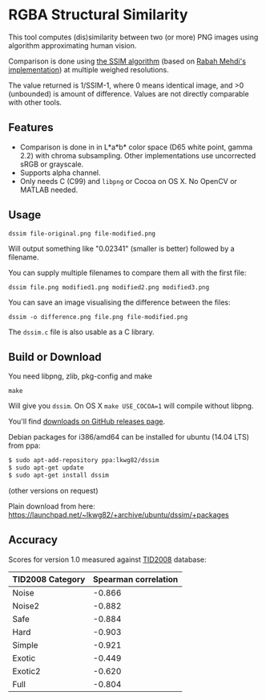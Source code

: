 # RGBA Structural Similarity

This tool computes (dis)similarity between two (or more) PNG images using algorithm approximating human vision.

Comparison is done using [the SSIM algorithm](https://ece.uwaterloo.ca/~z70wang/research/ssim/) (based on [Rabah Mehdi's implementation](http://mehdi.rabah.free.fr/SSIM/)) at multiple weighed resolutions.

The value returned is 1/SSIM-1, where 0 means identical image, and >0 (unbounded) is amount of difference. Values are not directly comparable with other tools.

## Features

* Comparison is done in in L\*a\*b\* color space (D65 white point, gamma 2.2) with chroma subsampling. Other implementations use uncorrected sRGB or grayscale.
* Supports alpha channel.
* Only needs C (C99) and `libpng` or Cocoa on OS X. No OpenCV or MATLAB needed.

## Usage

    dssim file-original.png file-modified.png

Will output something like "0.02341" (smaller is better) followed by a filename.

You can supply multiple filenames to compare them all with the first file:

    dssim file.png modified1.png modified2.png modified3.png

You can save an image visualising the difference between the files:

    dssim -o difference.png file.png file-modified.png

The `dssim.c` file is also usable as a C library.

## Build or Download

You need libpng, zlib, pkg-config and make

    make

Will give you `dssim`. On OS X `make USE_COCOA=1` will compile without libpng.

You'll find [downloads on GitHub releases page](https://github.com/pornel/dssim/releases).

Debian packages for i386/amd64 can be installed for ubuntu (14.04 LTS) from ppa:
```bash
$ sudo apt-add-repository ppa:lkwg82/dssim
$ sudo apt-get update
$ sudo apt-get install dssim
```
(other versions on request)

Plain download from here: https://launchpad.net/~lkwg82/+archive/ubuntu/dssim/+packages

## Accuracy

Scores for version 1.0 measured against [TID2008][1] database:

TID2008 Category | Spearman correlation
--- | ---
Noise   | -0.866
Noise2  | -0.882
Safe    | -0.884
Hard    | -0.903
Simple  | -0.921
Exotic  | -0.449
Exotic2 | -0.620
Full    | -0.804

[1]: http://www.computervisiononline.com/dataset/tid2008-tampere-image-database-2008
